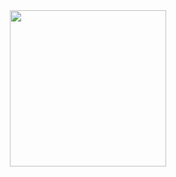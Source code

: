 <div align="center">

<img src="https://avatars.githubusercontent.com/u/116472903?v=4" width="250" height="250"/>
